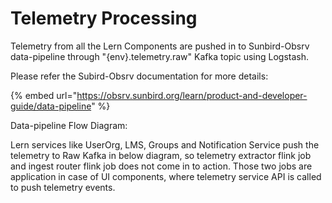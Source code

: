 # Telemetry Processing

Telemetry from all the Lern Components are pushed in to Sunbird-Obsrv data-pipeline through "{env}.telemetry.raw" Kafka topic using Logstash.

Please refer the Subird-Obsrv documentation for more details:

{% embed url="https://obsrv.sunbird.org/learn/product-and-developer-guide/data-pipeline" %}

Data-pipeline Flow Diagram:&#x20;

Lern services like UserOrg, LMS, Groups and Notification Service push the telemetry to Raw Kafka in below diagram, so telemetry extractor flink job and ingest router flink job does not come in to action. Those two jobs are application in case of UI components, where telemetry service API is called to push telemetry events.

<figure><img src="../../.gitbook/assets/DataPipeline_HighLevel_Diagram.jpg" alt=""><figcaption></figcaption></figure>
